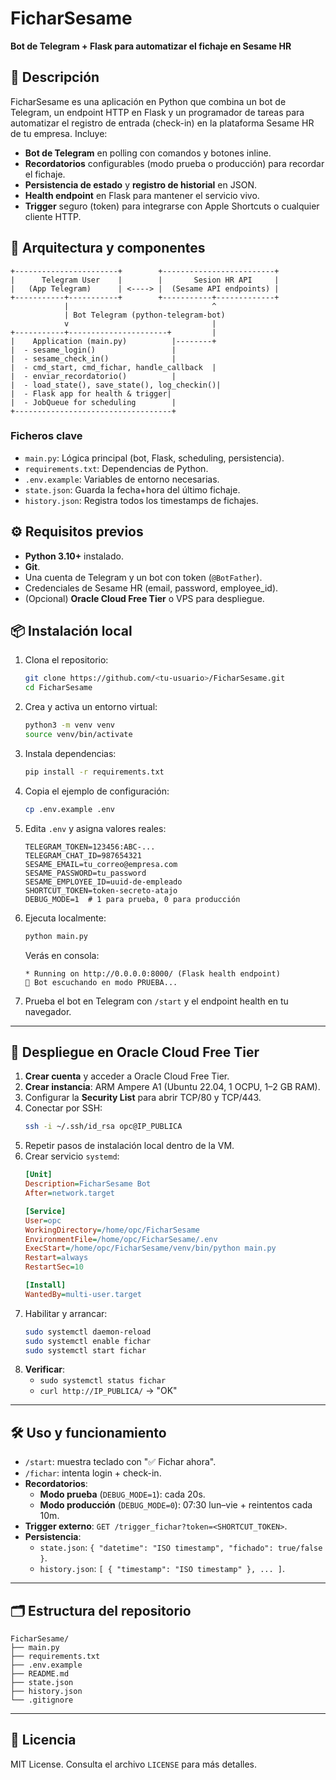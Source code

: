 # FicharSesame

**Bot de Telegram + Flask para automatizar el fichaje en Sesame HR**

## 📖 Descripción

FicharSesame es una aplicación en Python que combina un bot de Telegram, un endpoint HTTP en Flask y un programador de tareas para automatizar el registro de entrada (check-in) en la plataforma Sesame HR de tu empresa. Incluye:

- **Bot de Telegram** en polling con comandos y botones inline.
- **Recordatorios** configurables (modo prueba o producción) para recordar el fichaje.
- **Persistencia de estado** y **registro de historial** en JSON.
- **Health endpoint** en Flask para mantener el servicio vivo.
- **Trigger** seguro (token) para integrarse con Apple Shortcuts o cualquier cliente HTTP.

## 🧱 Arquitectura y componentes

```
+-----------------------+        +-------------------------+
|      Telegram User    |        |       Sesion HR API     |
|   (App Telegram)      | <----> |  (Sesame API endpoints) |
+-----------+-----------+        +-----------+-------------+
            |                                ^
            | Bot Telegram (python-telegram-bot)
            v                                |
+-----------+----------------------+         |
|    Application (main.py)          |--------+
|  - sesame_login()                 |
|  - sesame_check_in()              |
|  - cmd_start, cmd_fichar, handle_callback  |
|  - enviar_recordatorio()          |
|  - load_state(), save_state(), log_checkin()|
|  - Flask app for health & trigger|
|  - JobQueue for scheduling        |
+-----------------------------------+
```

### Ficheros clave

- `main.py`: Lógica principal (bot, Flask, scheduling, persistencia).
- `requirements.txt`: Dependencias de Python.
- `.env.example`: Variables de entorno necesarias.
- `state.json`: Guarda la fecha+hora del último fichaje.
- `history.json`: Registra todos los timestamps de fichajes.

## ⚙️ Requisitos previos

- **Python 3.10+** instalado.
- **Git**.
- Una cuenta de Telegram y un bot con token (`@BotFather`).
- Credenciales de Sesame HR (email, password, employee\_id).
- (Opcional) **Oracle Cloud Free Tier** o VPS para despliegue.

## 📦 Instalación local

1. Clona el repositorio:

   ```bash
   git clone https://github.com/<tu-usuario>/FicharSesame.git
   cd FicharSesame
   ```

2. Crea y activa un entorno virtual:

   ```bash
   python3 -m venv venv
   source venv/bin/activate
   ```

3. Instala dependencias:

   ```bash
   pip install -r requirements.txt
   ```

4. Copia el ejemplo de configuración:

   ```bash
   cp .env.example .env
   ```

5. Edita `.env` y asigna valores reales:

   ```text
   TELEGRAM_TOKEN=123456:ABC-...
   TELEGRAM_CHAT_ID=987654321
   SESAME_EMAIL=tu_correo@empresa.com
   SESAME_PASSWORD=tu_password
   SESAME_EMPLOYEE_ID=uuid-de-empleado
   SHORTCUT_TOKEN=token-secreto-atajo
   DEBUG_MODE=1  # 1 para prueba, 0 para producción
   ```

6. Ejecuta localmente:

   ```bash
   python main.py
   ```

   Verás en consola:

   ```
   * Running on http://0.0.0.0:8000/ (Flask health endpoint)
   🧪 Bot escuchando en modo PRUEBA...
   ```

7. Prueba el bot en Telegram con `/start` y el endpoint health en tu navegador.

---

## 🚀 Despliegue en Oracle Cloud Free Tier

1. **Crear cuenta** y acceder a Oracle Cloud Free Tier.
2. **Crear instancia**: ARM Ampere A1 (Ubuntu 22.04, 1 OCPU, 1–2 GB RAM).
3. Configurar la **Security List** para abrir TCP/80 y TCP/443.
4. Conectar por SSH:
   ```bash
   ssh -i ~/.ssh/id_rsa opc@IP_PUBLICA
   ```
5. Repetir pasos de instalación local dentro de la VM.
6. Crear servicio `systemd`:
   ```ini
   [Unit]
   Description=FicharSesame Bot
   After=network.target

   [Service]
   User=opc
   WorkingDirectory=/home/opc/FicharSesame
   EnvironmentFile=/home/opc/FicharSesame/.env
   ExecStart=/home/opc/FicharSesame/venv/bin/python main.py
   Restart=always
   RestartSec=10

   [Install]
   WantedBy=multi-user.target
   ```
7. Habilitar y arrancar:
   ```bash
   sudo systemctl daemon-reload
   sudo systemctl enable fichar
   sudo systemctl start fichar
   ```
8. **Verificar**:
   - `sudo systemctl status fichar`
   - `curl http://IP_PUBLICA/` → "OK"

---

## 🛠️ Uso y funcionamiento

- `/start`: muestra teclado con "✅ Fichar ahora".
- `/fichar`: intenta login + check-in.
- **Recordatorios**:
  - **Modo prueba** (`DEBUG_MODE=1`): cada 20s.
  - **Modo producción** (`DEBUG_MODE=0`): 07:30 lun–vie + reintentos cada 10m.
- **Trigger externo**: `GET /trigger_fichar?token=<SHORTCUT_TOKEN>`.
- **Persistencia**:
  - `state.json`: `{ "datetime": "ISO timestamp", "fichado": true/false }`.
  - `history.json`: `[ { "timestamp": "ISO timestamp" }, ... ]`.

---

## 🗂️ Estructura del repositorio

```text
FicharSesame/
├── main.py
├── requirements.txt
├── .env.example
├── README.md
├── state.json
├── history.json
└── .gitignore
```

---

## 📄 Licencia

MIT License. Consulta el archivo `LICENSE` para más detalles.

